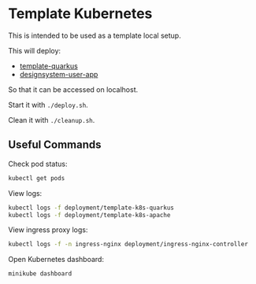 # Template Kubernetes

This is intended to be used as a template local setup.

This will deploy:

- [template-quarkus](https://github.com/Forsakringskassan/template-quarkus)
- [designsystem-user-app](https://github.com/Forsakringskassan/designsystem-user-app)

So that it can be accessed on localhost.

Start it with `./deploy.sh`.

Clean it with `./cleanup.sh`.

## Useful Commands

Check pod status:

```sh
kubectl get pods
```

View logs:

```sh
kubectl logs -f deployment/template-k8s-quarkus
kubectl logs -f deployment/template-k8s-apache
```

View ingress proxy logs:

```sh
kubectl logs -f -n ingress-nginx deployment/ingress-nginx-controller
```

Open Kubernetes dashboard:

```sh
minikube dashboard
```
